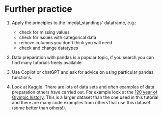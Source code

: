 # Further practice

1. Apply the principles to the 'medal_standings' dataframe, e.g.:

    - check for missing values
    - check for issues with categorical data
    - remove columns you don't think you will need
    - check and change datatypes

2. Data preparation with pandas is a popular topic, if you search you can find many tutorials freely available.

3. Use Copilot or chatGPT and ask for advice on using particular pandas functions.

4. Look at Kaggle. There are lots of data sets and often examples of data preparation others have carried out. For
   example look at
   the [120 year of Olympic history](https://www.kaggle.com/datasets/heesoo37/120-years-of-olympic-history-athletes-and-results).
   This is a larger dataset than the one used in this tutorial and there are many code examples from others that use
   this dataset (some better than others!).